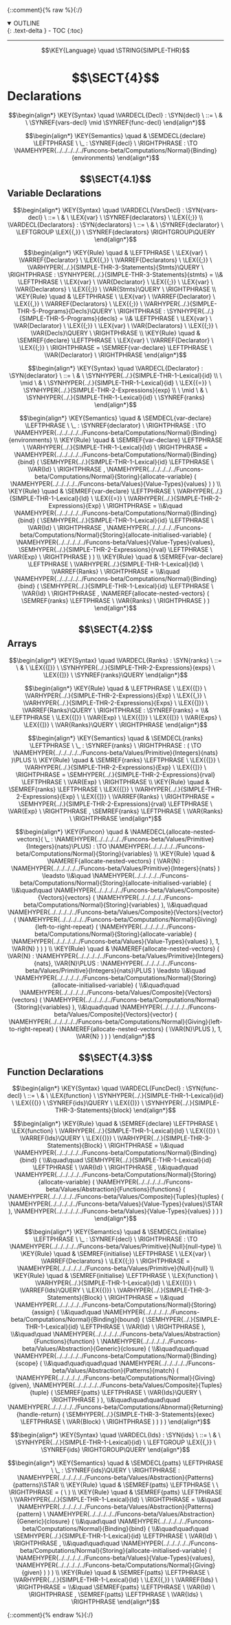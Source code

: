 {::comment}{% raw %}{:/}
<details open markdown="block">
  <summary>
    OUTLINE
  </summary>
  {: .text-delta }
- TOC
{:toc}
</details>


----

$$\KEY{Language} \quad \STRING{SIMPLE-THR}$$

# $$\SECT{4}$$ Declarations
           


$$\begin{align*}
  \KEY{Syntax} \quad
    \VARDECL{Decl} : \SYN{decl}
      \ ::= \ & \
      \SYNREF{vars-decl} \mid \SYNREF{func-decl}
\end{align*}$$

$$\begin{align*}
  \KEY{Semantics} \quad
  & \SEMDECL{declare} \LEFTPHRASE \ \_ : \SYNREF{decl} \ \RIGHTPHRASE  
    :  \TO \NAMEHYPER{../../../../../Funcons-beta/Computations/Normal}{Binding}{environments} 
\end{align*}$$

## $$\SECT{4.1}$$ Variable Declarations
           


$$\begin{align*}
  \KEY{Syntax} \quad
    \VARDECL{VarsDecl} : \SYN{vars-decl}
      \ ::= \ & \
      \LEX{var} \ \SYNREF{declarators} \ \LEX{{;}}
    \\
    \VARDECL{Declarators} : \SYN{declarators}
      \ ::= \ & \
      \SYNREF{declarator} \ \LEFTGROUP \LEX{{,}} \ \SYNREF{declarators} \RIGHTGROUP\QUERY
\end{align*}$$

$$\begin{align*}
  \KEY{Rule} \quad
    & \LEFTPHRASE \
        \LEX{var} \ \VARREF{Declarator} \ \LEX{{,}} \ \VARREF{Declarators} \ \LEX{{;}} \ \VARHYPER{../.}{SIMPLE-THR-3-Statements}{Stmts}\QUERY \
      \RIGHTPHRASE : \SYNHYPER{../.}{SIMPLE-THR-3-Statements}{stmts} = \\&
      \LEFTPHRASE \
        \LEX{var} \ \VAR{Declarator} \ \LEX{{;}} \ \LEX{var} \ \VAR{Declarators} \ \LEX{{;}} \ \VAR{Stmts}\QUERY \
      \RIGHTPHRASE
\\
  \KEY{Rule} \quad
    & \LEFTPHRASE \
        \LEX{var} \ \VARREF{Declarator} \ \LEX{{,}} \ \VARREF{Declarators} \ \LEX{{;}} \ \VARHYPER{../.}{SIMPLE-THR-5-Programs}{Decls}\QUERY \
      \RIGHTPHRASE : \SYNHYPER{../.}{SIMPLE-THR-5-Programs}{decls} = \\&
      \LEFTPHRASE \
        \LEX{var} \ \VAR{Declarator} \ \LEX{{;}} \ \LEX{var} \ \VAR{Declarators} \ \LEX{{;}} \ \VAR{Decls}\QUERY \
      \RIGHTPHRASE
\\
  \KEY{Rule} \quad
    & \SEMREF{declare} \LEFTPHRASE \
                            \LEX{var} \ \VARREF{Declarator} \ \LEX{{;}} \
                          \RIGHTPHRASE  = 
      \SEMREF{var-declare} \LEFTPHRASE \
                            \VAR{Declarator} \
                          \RIGHTPHRASE 
\end{align*}$$

$$\begin{align*}
  \KEY{Syntax} \quad
    \VARDECL{Declarator} : \SYN{declarator}
      \ ::= \ & \
      \SYNHYPER{../.}{SIMPLE-THR-1-Lexical}{id} \\
      \ \mid \ & \ \SYNHYPER{../.}{SIMPLE-THR-1-Lexical}{id} \ \LEX{{=}} \ \SYNHYPER{../.}{SIMPLE-THR-2-Expressions}{exp} \\
      \ \mid \ & \ \SYNHYPER{../.}{SIMPLE-THR-1-Lexical}{id} \ \SYNREF{ranks}
\end{align*}$$

$$\begin{align*}
  \KEY{Semantics} \quad
  & \SEMDECL{var-declare} \LEFTPHRASE \ \_ : \SYNREF{declarator} \ \RIGHTPHRASE  
    :  \TO \NAMEHYPER{../../../../../Funcons-beta/Computations/Normal}{Binding}{environments} 
\\
  \KEY{Rule} \quad
    & \SEMREF{var-declare} \LEFTPHRASE \
                            \VARHYPER{../.}{SIMPLE-THR-1-Lexical}{Id} \
                          \RIGHTPHRASE  = 
      \NAMEHYPER{../../../../../Funcons-beta/Computations/Normal}{Binding}{bind}
        (  \SEMHYPER{../.}{SIMPLE-THR-1-Lexical}{id} \LEFTPHRASE \
                                    \VAR{Id} \
                                  \RIGHTPHRASE , 
               \NAMEHYPER{../../../../../Funcons-beta/Computations/Normal}{Storing}{allocate-variable}
                (  \NAMEHYPER{../../../../../Funcons-beta/Values}{Value-Types}{values} ) )
\\
  \KEY{Rule} \quad
    & \SEMREF{var-declare} \LEFTPHRASE \
                            \VARHYPER{../.}{SIMPLE-THR-1-Lexical}{Id} \ \LEX{{=}} \ \VARHYPER{../.}{SIMPLE-THR-2-Expressions}{Exp} \
                          \RIGHTPHRASE  = \\&\quad
      \NAMEHYPER{../../../../../Funcons-beta/Computations/Normal}{Binding}{bind}
        (  \SEMHYPER{../.}{SIMPLE-THR-1-Lexical}{id} \LEFTPHRASE \
                                    \VAR{Id} \
                                  \RIGHTPHRASE , 
               \NAMEHYPER{../../../../../Funcons-beta/Computations/Normal}{Storing}{allocate-initialised-variable}
                (  \NAMEHYPER{../../../../../Funcons-beta/Values}{Value-Types}{values}, 
                       \SEMHYPER{../.}{SIMPLE-THR-2-Expressions}{rval} \LEFTPHRASE \
                                            \VAR{Exp} \
                                          \RIGHTPHRASE  ) )
\\
  \KEY{Rule} \quad
    & \SEMREF{var-declare} \LEFTPHRASE \
                            \VARHYPER{../.}{SIMPLE-THR-1-Lexical}{Id} \ \VARREF{Ranks} \
                          \RIGHTPHRASE  = \\&\quad
      \NAMEHYPER{../../../../../Funcons-beta/Computations/Normal}{Binding}{bind}
        (  \SEMHYPER{../.}{SIMPLE-THR-1-Lexical}{id} \LEFTPHRASE \
                                    \VAR{Id} \
                                  \RIGHTPHRASE , 
               \NAMEREF{allocate-nested-vectors}
                (  \SEMREF{ranks} \LEFTPHRASE \
                                            \VAR{Ranks} \
                                          \RIGHTPHRASE  ) )
\end{align*}$$

## $$\SECT{4.2}$$ Arrays
           


$$\begin{align*}
  \KEY{Syntax} \quad
    \VARDECL{Ranks} : \SYN{ranks}
      \ ::= \ & \
      \LEX{{[}} \ \SYNHYPER{../.}{SIMPLE-THR-2-Expressions}{exps} \ \LEX{{]}} \ \SYNREF{ranks}\QUERY
\end{align*}$$

$$\begin{align*}
  \KEY{Rule} \quad
    & \LEFTPHRASE \
        \LEX{{[}} \ \VARHYPER{../.}{SIMPLE-THR-2-Expressions}{Exp} \ \LEX{{,}} \ \VARHYPER{../.}{SIMPLE-THR-2-Expressions}{Exps} \ \LEX{{]}} \ \VARREF{Ranks}\QUERY \
      \RIGHTPHRASE : \SYNREF{ranks} = \\&
      \LEFTPHRASE \
        \LEX{{[}} \ \VAR{Exp} \ \LEX{{]}} \ \LEX{{[}} \ \VAR{Exps} \ \LEX{{]}} \ \VAR{Ranks}\QUERY \
      \RIGHTPHRASE
\end{align*}$$

$$\begin{align*}
  \KEY{Semantics} \quad
  & \SEMDECL{ranks} \LEFTPHRASE \ \_ : \SYNREF{ranks} \ \RIGHTPHRASE  
    : (   \TO \NAMEHYPER{../../../../../Funcons-beta/Values/Primitive}{Integers}{nats} )\PLUS 
\\
  \KEY{Rule} \quad
    & \SEMREF{ranks} \LEFTPHRASE \
                            \LEX{{[}} \ \VARHYPER{../.}{SIMPLE-THR-2-Expressions}{Exp} \ \LEX{{]}} \
                          \RIGHTPHRASE  = 
      \SEMHYPER{../.}{SIMPLE-THR-2-Expressions}{rval} \LEFTPHRASE \
                            \VAR{Exp} \
                          \RIGHTPHRASE 
\\
  \KEY{Rule} \quad
    & \SEMREF{ranks} \LEFTPHRASE \
                            \LEX{{[}} \ \VARHYPER{../.}{SIMPLE-THR-2-Expressions}{Exp} \ \LEX{{]}} \ \VARREF{Ranks} \
                          \RIGHTPHRASE  = 
      \SEMHYPER{../.}{SIMPLE-THR-2-Expressions}{rval} \LEFTPHRASE \
                            \VAR{Exp} \
                          \RIGHTPHRASE , 
       \SEMREF{ranks} \LEFTPHRASE \
                            \VAR{Ranks} \
                          \RIGHTPHRASE 
\end{align*}$$

$$\begin{align*}
  \KEY{Funcon} \quad
  & \NAMEDECL{allocate-nested-vectors}(
                       \_ : \NAMEHYPER{../../../../../Funcons-beta/Values/Primitive}{Integers}{nats}\PLUS) 
    :  \TO \NAMEHYPER{../../../../../Funcons-beta/Computations/Normal}{Storing}{variables} 
\\
  \KEY{Rule} \quad
    & \NAMEREF{allocate-nested-vectors}
        (  \VAR{N} : \NAMEHYPER{../../../../../Funcons-beta/Values/Primitive}{Integers}{nats} ) \leadsto \\&\quad
        \NAMEHYPER{../../../../../Funcons-beta/Computations/Normal}{Storing}{allocate-initialised-variable}
          ( \\&\quad\quad \NAMEHYPER{../../../../../Funcons-beta/Values/Composite}{Vectors}{vectors}
                  (  \NAMEHYPER{../../../../../Funcons-beta/Computations/Normal}{Storing}{variables} ), \\&\quad\quad
                 \NAMEHYPER{../../../../../Funcons-beta/Values/Composite}{Vectors}{vector}
                  (  \NAMEHYPER{../../../../../Funcons-beta/Computations/Normal}{Giving}{left-to-right-repeat}
                          (  \NAMEHYPER{../../../../../Funcons-beta/Computations/Normal}{Storing}{allocate-variable}
                                  (  \NAMEHYPER{../../../../../Funcons-beta/Values}{Value-Types}{values} ), 
                                 1, 
                                 \VAR{N} ) ) )
\\
  \KEY{Rule} \quad
    & \NAMEREF{allocate-nested-vectors}
        (  \VAR{N} : \NAMEHYPER{../../../../../Funcons-beta/Values/Primitive}{Integers}{nats}, 
               \VAR{N}\PLUS : \NAMEHYPER{../../../../../Funcons-beta/Values/Primitive}{Integers}{nats}\PLUS ) \leadsto \\&\quad
        \NAMEHYPER{../../../../../Funcons-beta/Computations/Normal}{Storing}{allocate-initialised-variable}
          ( \\&\quad\quad \NAMEHYPER{../../../../../Funcons-beta/Values/Composite}{Vectors}{vectors}
                  (  \NAMEHYPER{../../../../../Funcons-beta/Computations/Normal}{Storing}{variables} ), \\&\quad\quad
                 \NAMEHYPER{../../../../../Funcons-beta/Values/Composite}{Vectors}{vector}
                  (  \NAMEHYPER{../../../../../Funcons-beta/Computations/Normal}{Giving}{left-to-right-repeat}
                          (  \NAMEREF{allocate-nested-vectors}
                                  (  \VAR{N}\PLUS ), 
                                 1, 
                                 \VAR{N} ) ) )
\end{align*}$$

## $$\SECT{4.3}$$ Function Declarations
           


$$\begin{align*}
  \KEY{Syntax} \quad
    \VARDECL{FuncDecl} : \SYN{func-decl}
      \ ::= \ & \
      \LEX{function} \ \SYNHYPER{../.}{SIMPLE-THR-1-Lexical}{id} \ \LEX{{(}} \ \SYNREF{ids}\QUERY \ \LEX{{)}} \ \SYNHYPER{../.}{SIMPLE-THR-3-Statements}{block}
\end{align*}$$

$$\begin{align*}
  \KEY{Rule} \quad
    & \SEMREF{declare} \LEFTPHRASE \
                            \LEX{function} \ \VARHYPER{../.}{SIMPLE-THR-1-Lexical}{Id} \ \LEX{{(}} \ \VARREF{Ids}\QUERY \ \LEX{{)}} \ \VARHYPER{../.}{SIMPLE-THR-3-Statements}{Block} \
                          \RIGHTPHRASE  = \\&\quad
      \NAMEHYPER{../../../../../Funcons-beta/Computations/Normal}{Binding}{bind}
        ( \\&\quad\quad \SEMHYPER{../.}{SIMPLE-THR-1-Lexical}{id} \LEFTPHRASE \
                                    \VAR{Id} \
                                  \RIGHTPHRASE , \\&\quad\quad
               \NAMEHYPER{../../../../../Funcons-beta/Computations/Normal}{Storing}{allocate-variable}
                (  \NAMEHYPER{../../../../../Funcons-beta/Values/Abstraction}{Functions}{functions}
                        (  \NAMEHYPER{../../../../../Funcons-beta/Values/Composite}{Tuples}{tuples}
                                (  \NAMEHYPER{../../../../../Funcons-beta/Values}{Value-Types}{values}\STAR ), 
                               \NAMEHYPER{../../../../../Funcons-beta/Values}{Value-Types}{values} ) ) )
\end{align*}$$

$$\begin{align*}
  \KEY{Semantics} \quad
  & \SEMDECL{initialise} \LEFTPHRASE \ \_ : \SYNREF{decl} \ \RIGHTPHRASE  
    :  \TO \NAMEHYPER{../../../../../Funcons-beta/Values/Primitive}{Null}{null-type} 
\\
  \KEY{Rule} \quad
    & \SEMREF{initialise} \LEFTPHRASE \
                            \LEX{var} \ \VARREF{Declarators} \ \LEX{{;}} \
                          \RIGHTPHRASE  = 
      \NAMEHYPER{../../../../../Funcons-beta/Values/Primitive}{Null}{null}
\\
  \KEY{Rule} \quad
    & \SEMREF{initialise} \LEFTPHRASE \
                            \LEX{function} \ \VARHYPER{../.}{SIMPLE-THR-1-Lexical}{Id} \ \LEX{{(}} \ \VARREF{Ids}\QUERY \ \LEX{{)}} \ \VARHYPER{../.}{SIMPLE-THR-3-Statements}{Block} \
                          \RIGHTPHRASE  = \\&\quad
      \NAMEHYPER{../../../../../Funcons-beta/Computations/Normal}{Storing}{assign}
        ( \\&\quad\quad \NAMEHYPER{../../../../../Funcons-beta/Computations/Normal}{Binding}{bound}
                (  \SEMHYPER{../.}{SIMPLE-THR-1-Lexical}{id} \LEFTPHRASE \
                                            \VAR{Id} \
                                          \RIGHTPHRASE  ), \\&\quad\quad
               \NAMEHYPER{../../../../../Funcons-beta/Values/Abstraction}{Functions}{function} \ 
                \NAMEHYPER{../../../../../Funcons-beta/Values/Abstraction}{Generic}{closure}
                  ( \\&\quad\quad\quad \NAMEHYPER{../../../../../Funcons-beta/Computations/Normal}{Binding}{scope}
                          ( \\&\quad\quad\quad\quad \NAMEHYPER{../../../../../Funcons-beta/Values/Abstraction}{Patterns}{match}
                                  (  \NAMEHYPER{../../../../../Funcons-beta/Computations/Normal}{Giving}{given}, 
                                         \NAMEHYPER{../../../../../Funcons-beta/Values/Composite}{Tuples}{tuple}
                                          (  \SEMREF{patts} \LEFTPHRASE \
                                                                      \VAR{Ids}\QUERY \
                                                                    \RIGHTPHRASE  ) ), \\&\quad\quad\quad\quad
                                 \NAMEHYPER{../../../../../Funcons-beta/Computations/Abnormal}{Returning}{handle-return}
                                  (  \SEMHYPER{../.}{SIMPLE-THR-3-Statements}{exec} \LEFTPHRASE \
                                                              \VAR{Block} \
                                                            \RIGHTPHRASE  ) ) ) )
\end{align*}$$

$$\begin{align*}
  \KEY{Syntax} \quad
    \VARDECL{Ids} : \SYN{ids}
      \ ::= \ & \
      \SYNHYPER{../.}{SIMPLE-THR-1-Lexical}{id} \ \LEFTGROUP \LEX{{,}} \ \SYNREF{ids} \RIGHTGROUP\QUERY
\end{align*}$$

$$\begin{align*}
  \KEY{Semantics} \quad
  & \SEMDECL{patts} \LEFTPHRASE \ \_ : \SYNREF{ids}\QUERY \ \RIGHTPHRASE  
    : \NAMEHYPER{../../../../../Funcons-beta/Values/Abstraction}{Patterns}{patterns}\STAR 
\\
  \KEY{Rule} \quad
    & \SEMREF{patts} \LEFTPHRASE \
                             \
                          \RIGHTPHRASE  = 
      (   \  )
\\
  \KEY{Rule} \quad
    & \SEMREF{patts} \LEFTPHRASE \
                            \VARHYPER{../.}{SIMPLE-THR-1-Lexical}{Id} \
                          \RIGHTPHRASE  = \\&\quad
      \NAMEHYPER{../../../../../Funcons-beta/Values/Abstraction}{Patterns}{pattern} \ 
        \NAMEHYPER{../../../../../Funcons-beta/Values/Abstraction}{Generic}{closure}
          ( \\&\quad\quad \NAMEHYPER{../../../../../Funcons-beta/Computations/Normal}{Binding}{bind}
                  ( \\&\quad\quad\quad \SEMHYPER{../.}{SIMPLE-THR-1-Lexical}{id} \LEFTPHRASE \
                                              \VAR{Id} \
                                            \RIGHTPHRASE , \\&\quad\quad\quad
                         \NAMEHYPER{../../../../../Funcons-beta/Computations/Normal}{Storing}{allocate-initialised-variable}
                          (  \NAMEHYPER{../../../../../Funcons-beta/Values}{Value-Types}{values}, 
                                 \NAMEHYPER{../../../../../Funcons-beta/Computations/Normal}{Giving}{given} ) ) )
\\
  \KEY{Rule} \quad
    & \SEMREF{patts} \LEFTPHRASE \
                            \VARHYPER{../.}{SIMPLE-THR-1-Lexical}{Id} \ \LEX{{,}} \ \VARREF{Ids} \
                          \RIGHTPHRASE  = \\&\quad
      \SEMREF{patts} \LEFTPHRASE \
                            \VAR{Id} \
                          \RIGHTPHRASE , 
       \SEMREF{patts} \LEFTPHRASE \
                            \VAR{Ids} \
                          \RIGHTPHRASE 
\end{align*}$$



[Funcons-beta]: /CBS-beta/math/Funcons-beta
  "FUNCONS-BETA"
[Unstable-Funcons-beta]: /CBS-beta/math/Unstable-Funcons-beta
  "UNSTABLE-FUNCONS-BETA"
[Languages-beta]: /CBS-beta/math/Languages-beta
  "LANGUAGES-BETA"
[Unstable-Languages-beta]: /CBS-beta/math/Unstable-Languages-beta
  "UNSTABLE-LANGUAGES-BETA"
[CBS-beta]: /CBS-beta
  "CBS-BETA"
[SIMPLE-THR-4-Declarations.cbs]: https://github.com/plancomps/CBS-beta/blob/master/Unstable-Languages-beta/SIMPLE-Threads/SIMPLE-THR-cbs/SIMPLE-THR/SIMPLE-THR-4-Declarations/SIMPLE-THR-4-Declarations.cbs
  "CBS SOURCE FILE ON GITHUB"
[PLAIN]: /CBS-beta/docs/Unstable-Languages-beta/SIMPLE-Threads/SIMPLE-THR-cbs/SIMPLE-THR/SIMPLE-THR-4-Declarations
  "CBS SOURCE WEB PAGE"
 [PRETTY]: /CBS-beta/math/Unstable-Languages-beta/SIMPLE-Threads/SIMPLE-THR-cbs/SIMPLE-THR/SIMPLE-THR-4-Declarations
  "CBS-KATEX WEB PAGE"
[PDF]: https://github.com/plancomps/CBS-beta/blob/master/Unstable-Languages-beta/SIMPLE-Threads/SIMPLE-THR-cbs/SIMPLE-THR/SIMPLE-THR-4-Declarations/SIMPLE-THR-4-Declarations.pdf
  "CBS-LATEX PDF FILE"
[PLanCompS Project]: https://plancomps.github.io
  "PROGRAMMING LANGUAGE COMPONENTS AND SPECIFICATIONS PROJECT HOME PAGE"
{::comment}{% endraw %}{:/}
